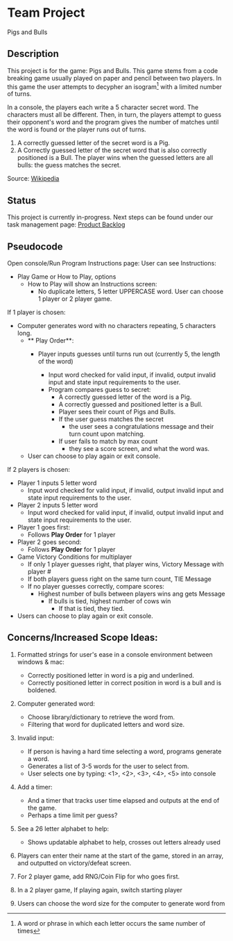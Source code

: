 # Team Project
Pigs and Bulls

Description
-----------
This project is for the game: Pigs and Bulls. This game stems from a code breaking game usually played on paper and pencil between two players. In this game the user attempts to decypher an isogram[^1] with a limited number of turns.

In a console, the players each write a 5 character secret word. The characters must all be different. Then, in turn, the players attempt to guess their opponent's word and the program gives the number of matches until the word is found or the player runs out of turns.
1. A correctly guessed letter of the secret word is a Pig.
2. A Correctly guessed letter of the secret word that is also correctly positioned is a Bull.
The player wins when the guessed letters are all bulls: the guess matches the secret.

Source: [Wikipedia](https://en.wikipedia.org/wiki/Bulls_and_Cows)

Status
------
This project is currently in-progress. 
Next steps can be found under our task management page: [Product Backlog](https://github.com/users/ElihuJones/projects/1)

Pseudocode 
----------

Open console/Run Program 
Instructions page: 
User can see Instructions: 
* Play Game or How to Play, options 
  * How to Play will show an Instructions screen: 
    * No duplicate letters, 5 letter UPPERCASE word. 
User can choose 1 player or 2 player game.  

If 1 player is chosen: 

* Computer generates word with no characters repeating, 5 characters long. 
    * ** Play Order**: 
      * Player inputs guesses until turns run out (currently 5, the length of the word)
      
          * Input word checked for valid input, if invalid, output invalid input and state input requirements to the user.  
          * Program compares guess to secret: 
              * A correctly guessed letter of the word is a Pig. 
              * A correctly guessed and positioned letter is a Bull. 
              * Player sees their count of Pigs and Bulls. 
              * If the user guess matches the secret 
                  * the user sees a congratulations message and their turn count upon matching. 
              * If user fails to match by max count 
                  * they see a score screen, and what the word was. 
  * User can choose to play again or exit console. 
            
If 2 players is chosen: 
* Player 1  inputs 5 letter word 
    * Input word checked for valid input, if invalid, output invalid input and state input requirements to the user.  
* Player 2 inputs 5 letter word 
    * Input word checked for valid input, if invalid, output invalid input and state input requirements to the user.  
* Player 1 goes first: 
    * Follows **Play Order** for 1 player 
* Player 2 goes second: 
    * Follows **Play Order** for 1 player 
* Game Victory Conditions for multiplayer 
    * If only 1 player guesses right, that player wins, Victory Message with player # 
    * If both players guess right on the same turn count, TIE Message 
    * If no player guesses correctly, compare scores: 
        * Highest number of bulls between players wins ang gets Message 
            * If bulls is tied, highest number of cows win 
                * If that is tied, they tied. 
* Users can choose to play again or exit console. 

Concerns/Increased Scope Ideas: 
-------------------------------

1. Formatted strings for user's ease in a console environment between windows & mac:  
    * Correctly positioned letter in word is a pig and underlined. 
    * Correctly positioned letter in correct position in word is a bull and is boldened. 

2. Computer generated word: 
    * Choose library/dictionary to retrieve the word from. 
    * Filtering that word for duplicated letters and word size. 

3. Invalid input: 
    * If person is having a hard time selecting a word, programs generate a word. 
    * Generates a list of 3-5 words for the user to select from.  
    * User selects one by typing: <1>, <2>, <3>, <4>, <5> into console 

4. Add a timer: 
    * And a timer that tracks user time elapsed and outputs at the end of the game. 
    * Perhaps a time limit per guess? 

5. See a 26 letter alphabet to help: 
    * Shows updatable alphabet to help, crosses out letters already used 

6. Players can enter their name at the start of the game, stored in an array, and outputted on victory/defeat screen. 

7. For 2 player game, add RNG/Coin Flip for who goes first. 

8. In a 2 player game, If playing again, switch starting player 

9. Users can choose the word size for the computer to generate word from 

[^1]: A word or phrase in which each letter occurs the same number of times
